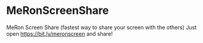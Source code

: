 # MeRonScreenShare
MeRon Screen Share (fastest way to share your screen with the others) Just open https://bit.ly/meronscreen and share!
